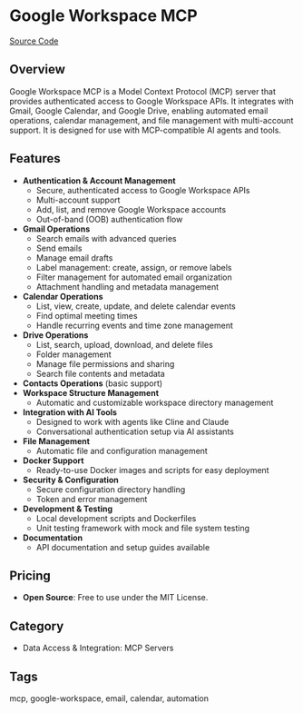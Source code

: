 # Google Workspace MCP

[Source Code](https://github.com/aaronsb/google-workspace-mcp)

## Overview
Google Workspace MCP is a Model Context Protocol (MCP) server that provides authenticated access to Google Workspace APIs. It integrates with Gmail, Google Calendar, and Google Drive, enabling automated email operations, calendar management, and file management with multi-account support. It is designed for use with MCP-compatible AI agents and tools.

## Features
- **Authentication & Account Management**
  - Secure, authenticated access to Google Workspace APIs
  - Multi-account support
  - Add, list, and remove Google Workspace accounts
  - Out-of-band (OOB) authentication flow
- **Gmail Operations**
  - Search emails with advanced queries
  - Send emails
  - Manage email drafts
  - Label management: create, assign, or remove labels
  - Filter management for automated email organization
  - Attachment handling and metadata management
- **Calendar Operations**
  - List, view, create, update, and delete calendar events
  - Find optimal meeting times
  - Handle recurring events and time zone management
- **Drive Operations**
  - List, search, upload, download, and delete files
  - Folder management
  - Manage file permissions and sharing
  - Search file contents and metadata
- **Contacts Operations** (basic support)
- **Workspace Structure Management**
  - Automatic and customizable workspace directory management
- **Integration with AI Tools**
  - Designed to work with agents like Cline and Claude
  - Conversational authentication setup via AI assistants
- **File Management**
  - Automatic file and configuration management
- **Docker Support**
  - Ready-to-use Docker images and scripts for easy deployment
- **Security & Configuration**
  - Secure configuration directory handling
  - Token and error management
- **Development & Testing**
  - Local development scripts and Dockerfiles
  - Unit testing framework with mock and file system testing
- **Documentation**
  - API documentation and setup guides available

## Pricing
- **Open Source**: Free to use under the MIT License.

## Category
- Data Access & Integration: MCP Servers

## Tags
mcp, google-workspace, email, calendar, automation
